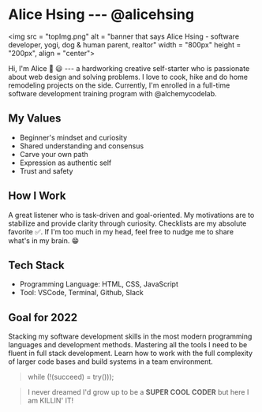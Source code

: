 # Alice Hsing ---  @alicehsing

<img src = "topImg.png" alt = "banner that says Alice Hsing - software developer, yogi, dog & human parent, realtor" width = "800px" height = "200px", align = "center">


Hi, I'm Alice 👋  :smiley:  --- a hardworking creative self-starter who is passionate about web design and solving problems. I love to cook, hike and do home remodeling projects on the side. Currently, I'm enrolled in a full-time software development training program with @alchemycodelab.

## My Values

* Beginner's mindset and curiosity
* Shared understanding and consensus
* Carve your own path
* Expression as authentic self
* Trust and safety

## How I Work
A great listener who is task-driven and goal-oriented. My motivations are to stabilize and provide clarity through curiosity. Checklists are my absolute favorite :white_check_mark:. If I'm too much in my head, feel free to nudge me to share what's in my brain. :grin: 

## Tech Stack
* Programming Language: HTML, CSS, JavaScript
* Tool: VSCode, Terminal, Github, Slack
<!-- * Web Framework:
* Web Application: 
* Database:
* Web Server:  -->

## Goal for 2022
Stacking my software development skills in the most modern programming languages and development methods. Mastering all the tools I need to be fluent in full stack development. Learn how to work with the full complexity of larger code bases and build systems in a team environment.

> while (!(succeed) = try()));
 

 > I never dreamed I'd grow up to be a **SUPER COOL** **CODER**
 > but here I am KILLIN' IT!




<!--
**alicehsing/alicehsing** is a ✨ _special_ ✨ repository because its `README.md` (this file) appears on your GitHub profile.

Here are some ideas to get you started:

- 🔭 I’m currently working on ...
- 🌱 I’m currently learning ...
- 👯 I’m looking to collaborate on ...
- 🤔 I’m looking for help with ...
- 💬 Ask me about ...
- 📫 How to reach me: ...
- 😄 Pronouns: ...
- ⚡ Fun fact: ...
-->
